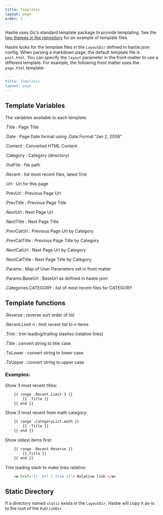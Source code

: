```yaml
---
title: Templates
layout: page
order: 3
---
```


Hastie uses Go's standard template package to provide templating. See the [two themes in the repository](https://github.com/mkaz/hastie/tree/master/themes) for an example of template files.

Hastie looks for the template files in the `LayoutDir` defined in hastie.json config. When parsing a markdown page, the default template file is `post.html`. You can specify the `layout` parameter in the front-matter to use a different template. For example, the following front matter uses the `page.html` template:

```markdown
---
title: Templates
layout: page
---
```

## Template Variables

The variables available to each template:

.Title
: Page Title

.Date
: Page Date format using .Date.Format "Jan 2, 2006"

.Content
: Converted HTML Content

.Category
: Category (directory)

.OutFile
: file path

.Recent
: list most recent files, latest first

.Url
: Url for this page

.PrevUrl
: Previous Page Url

.PrevTitle
: Previous Page Title

.NextUrl
: Next Page Url

.NextTitle
: Next Page Title

.PrevCatUrl
: Previous Page Url by Category

.PrevCatTitle
: Previous Page Title by Category

.NextCatUrl
: Next Page Url by Category

.NextCatTitle
: Next Page Title by Category

.Params
: Map of User Parameters set in front matter

.Params.BaseUrl
: BaseUrl as defined in hastie.json

.Categories.CATEGORY
: list of most recent files for CATEGORY


## Template functions

.Reverse
: reverse sort order of list

.Recent.Limit n
: limit recent list to n items

.Trim
: trim leading/trailing slashes (relative links)

.Title
: convert string to title case

.ToLower
: convert string to lower case

.ToUpper
: convert string to upper case


### Examples:

Show 3 most recent titles:

```html
    {{ range .Recent.Limit 3 }}
        {{ .Title }}
    {{ end }}
```

Show 3 most recent from math category:

```html
    {{ range .CategoryList.math }}
        {{ .Title }}
    {{ end }}
```

Show oldest items first:

```html
    {{ range .Recent.Reverse }}
        {{.Title }}
    {{ end }}
```

Trim leading slash to make links relative:

```html
    <a href="{{ .Url | trim }}"> Relative link </a>
```

## Static  Directory

If a directory named `static` exists in the `LayoutDir`, Hastie will copy it as-is to the root of the `PublishDir`.
